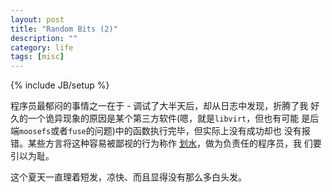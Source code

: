 ```yaml
---
layout: post
title: "Random Bits (2)"
description: ""
category: life
tags: [misc]
---
```

{% include JB/setup %}

程序员最郁闷的事情之一在于 - 调试了大半天后，却从日志中发现，折腾了我
好久的一个诡异现象的原因是某个第三方软件(嗯，就是`libvirt`，但也有可能
是后端`moosefs`或者`fuse`的问题)中的函数执行完毕，但实际上没有成功却也
没有报错。某些方言将这种容易被鄙视的行为称作
[划水](http://baike.baidu.com/view/734403.htm)，做为负责任的程序员，我
们要引以为耻。

这个夏天一直理着短发，凉快、而且显得没有那么多白头发。
